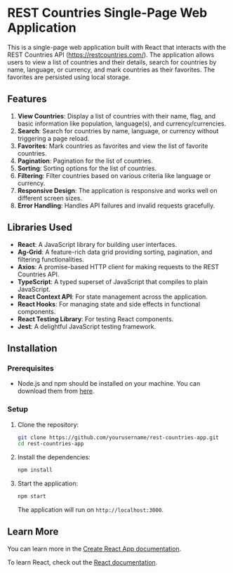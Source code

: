 # REST Countries Single-Page Web Application

This is a single-page web application built with React that interacts with the REST Countries API (https://restcountries.com/). The application allows users to view a list of countries and their details, search for countries by name, language, or currency, and mark countries as their favorites. The favorites are persisted using local storage.

## Features
1. **View Countries**: Display a list of countries with their name, flag, and basic information like population, language(s), and currency/currencies.
2. **Search**: Search for countries by name, language, or currency without triggering a page reload.
3. **Favorites**: Mark countries as favorites and view the list of favorite countries.
4. **Pagination**: Pagination for the list of countries.
5. **Sorting**: Sorting options for the list of countries.
6. **Filtering**: Filter countries based on various criteria like language or currency.
7. **Responsive Design**: The application is responsive and works well on different screen sizes.
8. **Error Handling**: Handles API failures and invalid requests gracefully.


## Libraries Used
- **React**: A JavaScript library for building user interfaces.
- **Ag-Grid**: A feature-rich data grid providing sorting, pagination, and filtering functionalities.
- **Axios**: A promise-based HTTP client for making requests to the REST Countries API.
- **TypeScript**: A typed superset of JavaScript that compiles to plain JavaScript.
- **React Context API**: For state management across the application.
- **React Hooks**: For managing state and side effects in functional components.
- **React Testing Library**: For testing React components.
- **Jest**: A delightful JavaScript testing framework.

## Installation

### Prerequisites
- Node.js and npm should be installed on your machine. You can download them from [here](https://nodejs.org/).

### Setup
1. Clone the repository:
    ```bash
    git clone https://github.com/yourusername/rest-countries-app.git
    cd rest-countries-app
    ```

2. Install the dependencies:
    ```bash
    npm install
    ```

3. Start the application:
    ```bash
    npm start
    ```

    The application will run on `http://localhost:3000`.


## Learn More

You can learn more in the [Create React App documentation](https://facebook.github.io/create-react-app/docs/getting-started).

To learn React, check out the [React documentation](https://reactjs.org/).
